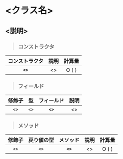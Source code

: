 # <クラス名>
## <説明>
> ### コンストラクタ
|コンストラクタ|説明|計算量|
|:---:|:---:|:---:|
|**` <> `**| <> |O (  )|
> ### フィールド
|修飾子|型|フィールド|説明|
|:---:|:---:|:---:|:---:|
|`<>`|`<>`|**`<>`**| <> |
> ### メソッド
|修飾子|戻り値の型|メソッド|説明|計算量|
|:---:|:---:|:---:|:---:|:---:|
|`<>`|`<>`|**` <> `**| <> |O (   )|
